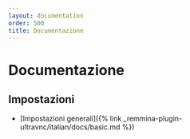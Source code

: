 ```yaml
---
layout: documentation
order: 500
title: Documentazione
---
```

# Documentazione

## Impostazioni

* [Impostazioni generali]({% link _remmina-plugin-ultravnc/italian/docs/basic.md %})
